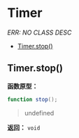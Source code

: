 # Timer

*ERR: NO CLASS DESC*

- [Timer.stop()](#timerstop)

## Timer.stop()

**函数原型：**

```actionscript
function stop();
```

> undefined

**返回：** `void`

